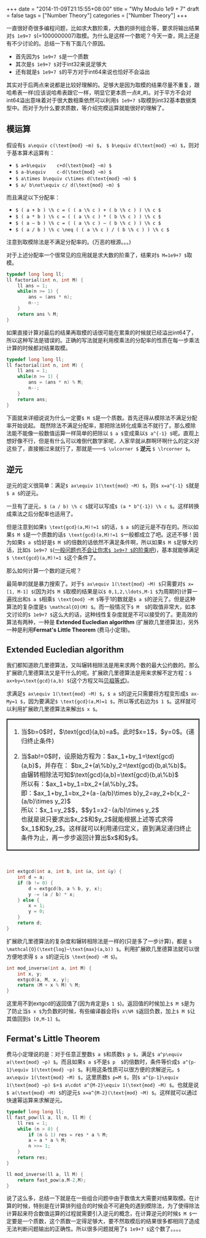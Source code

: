 +++
date = "2014-11-09T21:15:55+08:00"
title = "Why Modulo $1e9+7$"
draft = false
tags = ["Number Theory"]
categories = ["Number Theory"]
+++

一直很好奇很多编程问题，比如求大数阶乘，大数的排列组合等，要求将输出结果对`$ 1e9+7 $`(=1000000007)取模。为什么是这样一个数呢？今天一查，网上还是有不少讨论的。总结一下有下面几个原因。

*	首先因为`$ 1e9+7 $`是一个质数
*	其次是`$ 1e9+7 $`对于int32来说足够大
*	还有就是`$ 1e9+7 $`的平方对于int64来说也恰好不会溢出

<!--more-->
其实对于后两点来说都是比较好理解的。足够大是因为取模的结果尽量不重复，跟哈希表一样(应该说哈希表跟它一样，明显它更本质一点#_#)。对于平方不会对int64溢出意味着对于很大数相乘依然可以利用`$ 1e9+7 $`取模到int32基本数据类型中。而对于为什么要求质数，等介绍完模运算就能很好的理解了。

## 模运算
假设有`$ a\equiv c(\text{mod} ~m) $`， `$ b\equiv d(\text{mod} ~m) $`，则对于基本算术运算有：

*	`$ a+b\equiv	c+d(\text{mod} ~m) $`
*	`$ a-b\equiv	c-d(\text{mod} ~m) $`
*	`$ a\times b\equiv c\times d(\text{mod} ~m) $`
*	`$ a/ b\not\equiv c/ d(\text{mod} ~m) $`

而且满足以下分配率：

*	`$ ( a + b ) \% c = ( ( a \% c ) + ( b \% c ) ) \% c $`
*	`$ ( a * b ) \% c = ( ( a \% c ) * ( b \% c ) ) \% c $`
*	`$ ( a – b ) \% c = ( ( a \% c ) – ( b \% c ) ) \% c $`
*	`$ ( a / b ) \% c \neq ( ( a \% c ) / ( b \% c ) ) \% c $`

注意到取模除法是不满足分配率的。(万恶的根源。。。)

对于上述分配率一个很常见的应用就是求大数的阶乘了，结果对`$ M=1e9+7 $`取模。

```c++
typedef long long ll;
ll factorial(int n, int M) {
    ll ans = 1;
    while(n >= 1) {
        ans = (ans * n);
        n--;
    }
    return ans % M;
}
```
如果直接计算对最后的结果再取模的话很可能在累乘的时候就已经溢出int64了，所以这种写法是错误的。正确的写法就是利用模乘法的分配率的性质在每一步乘法计算的时候都对结果取模。

```c++
typedef long long ll;
ll factorial(int n, int M) {
    ll ans = 1;
    while(n >= 1) {
        ans = (ans * n) % M;
        n--;
    }
    return ans;
}
```

下面就来详细说说为什么一定要`$ M $`是一个质数。首先还得从模除法不满足分配率开始说起。
既然除法不满足分配率，那把除法转化成乘法不就行了。那么模除法能不能像一般数值运算一样简单的把除以
`$ a $`变成乘以`$ a^{-1} $`呢。直观上想好像不行，但是有什么可以难倒代数学家呢，人家早就从群啊环啊什么的定义好这些了，直接搬过来就行了，那就是——`$ \ulcorner $` **逆元** `$ \lrcorner $`。

## 逆元

逆元的定义很简单：满足`$ ax\equiv 1(\text{mod} ~M) $`，则`$ x=a^{-1} $`就是`$ a $`的逆元。

一旦有了逆元，`$ (a / b) \% c $`就可以写成`$ (a * b^{-1}) \% c $`。这样转换成乘法之后分配率也适用了。

但是注意到如果`$ \text{gcd}(a,M)!=1 $`的话，`$ a $`的逆元是不存在的。所以如果`$ M $`是一个质数的话`$ \text{gcd}(a,M)!=1 $`一般都成立了吧。这还不够！因为如果`$ a $`恰好是`$ M $`的倍数的话依然不满足条件啊，所以如果`$ M $`足够大的话，比如`$ 1e9+7 $`([一般问题也不会让你求`$ 1e9+7 $`的阶乘吧](http://www.bilibili.com/video/av362069/))，基本就能够满足`$ \text{gcd}(a,M)!=1 $`这个条件了。

那么如何计算一个数的逆元呢？

最简单的就是暴力搜索了。对于`$ ax\equiv 1(\text{mod} ~M) $`只需要对`$ x=[1, M-1] $`(因为对`$ M $`取模的结果是以`$ 0,1,2,\ldots,M-1 $`为周期的)计算一遍找出和`$ a $`相乘`$ \text{mod} ~M $`等于1的数就是`$ a $`的逆元了。但是这种算法的复杂度是`$ \mathcal{O}(M) $`。而一般情况下`$ M  $`的取值非常大，如本文讨论的`$ 1e9+7 $`这么大的话，这种线性复杂度就是不可以接受的了。更高效的算法有两种，一种是
**Extended Eucledian algorithm** (扩展欧几里德算法)，另外一种是利用**Fermat's Little Theorem** (费马小定理)。

## Extended Eucledian algorithm
我们都知道欧几里德算法，又叫辗转相除法是用来求两个数的最大公约数的。那么扩展欧几里德算法又是干什么的呢。扩展欧几里德算法是用来求解不定方程：`$ ax+by=\text{gcd}(a,b) $`(这个方程又叫[贝祖等式](http://en.wikipedia.org/wiki/B%C3%A9zout%27s_identity))。

求满足`$ ax\equiv 1(\text{mod} ~M) $`，`$ a $`的逆元只需要将方程变形成`$ ax-My=1 $`，因为要满足`$ \text{gcd}(a,M)=1 $`，所以等式右边为`$ 1 $`。这样就可以利用扩展欧几里德算法来解出`$ x $`。

<table border='2' cellpadding='15px' bordercolor='#505050'>
<td>
<ol>
<li>当$b=0$时，$\text{gcd}(a,b)=a$。此时$x=1$，$y=0$。(递归终止条件)</li> <p/>
<li>当$ab!=0$时，设原始方程为：$ax_1+by_1=\text{gcd}(a,b)$，并存在：
   $bx_2+(a\%b)y_2=\text{gcd}(b,a\%b)$。由辗转相除法可知$\text{gcd}(a,b)=\text{gcd}(b,a\%b)$<br/>
   所以有：$ax_1+by_1=bx_2+(a\%b)y_2$。<br/>
   即：$ax_1+by_1=bx_2+(a-(a/b)\times b)y_2=ay_2+b(x_2-(a/b)\times y_2)$<br/>
   所以：$x_1=y_2$$，$$y1=x2-(a/b)\times y_2$<br/>
   也就是说只要求出$x_2$和$y_2$就能根据上述等式求得$x_1$和$y_2$。这样就可以利用递归定义，直到满足递归终止条件为止，再一步步返回计算出$x$和$y$。</li> <p/>
</ol>
</td>
</table>
<br/>


```c++
int extgcd(int a, int b, int &x, int &y) {
    int d = a;
    if (b != 0) {
    	d = extgcd(b, a % b, y, x);
        y -= (a / b) * x;
    } else {
    	x = 1;
        y = 0;
    }
    return d;
}
```

扩展欧几里德算法的复杂度和辗转相除法是一样的(只是多了一步计算)，都是
`$ \mathcal{O}(\text{log}~\text{max}(a,b)) $`。利用扩展欧几里德算法就可以很方便地求得
`$ a $`的逆元(`$ \text{mod} ~M $`)。

```c++
int mod_inverse(int a, int M) {
    int x, y;
    extgcd(a, M, x, y);
    return (M + x % M) % M;
}
```
这里用不到extgcd的返回值了(因为肯定是`$ 1 $`)。返回值的时候加上`$ M $`是为了防止当`$ x $`为负数的时候，有些编译器会将`$ x\%M $`返回负数，加上`$ M $`让其值回到`$ [0,M-1] $`。

## Fermat's Little Theorem
费马小定理说的是：对于任意正整数`$ a $`和质数`$ p $`，满足`$ a^p\equiv a(\text{mod} ~p) $`。而且如果`$ a $`不是`$ p  $`的倍数时，条件等价成`$ a^{p-1}\equiv 1(\text{mod} ~p) $`。利用这条性质可以很方便的求解逆元。`$ ax\equiv 1(\text{mod} ~M) $`，这里质数`$ p=M $`，则`$ a^{p-1}\equiv 1(\text{mod} ~p) $`=`$ a\cdot a^{M-2}\equiv 1(\text{mod} ~M) $`。也就是说`$ a(\text{mod} ~M) $`的逆元`$ x=a^{M-2}(\text{mod} ~M) $`。这样就可以通过快速幂运算来求解逆元。

```c++
typedef long long ll;
ll fast_pow(ll a, ll n, ll M) {
    ll res = 1;
    while (n > 0) {
    	if (n & 1) res = res * a % M;
        a = a * a % M;
        n >>= 1;
    }
    return res;
}

ll mod_inverse(ll a, ll M) {
    return fast_pow(a,M-2,M);
}
```
说了这么多，总结一下就是在一些组合问题中由于数值太大需要对结果取模。在计算的时候，特别是在计算排列组合的时候会不可避免的遇到模除法，为了使得除法计算起来符合数值运算的过程就需要引入逆元的概念，在计算逆元的时候`$ M $`一定要是一个质数，这个质数一定得足够大，要不然取模后的结果很多都相同了造成无法判断问题输出的正确性。所以很多问题就用了`$ 1e9+7 $`这个数了。。。。
